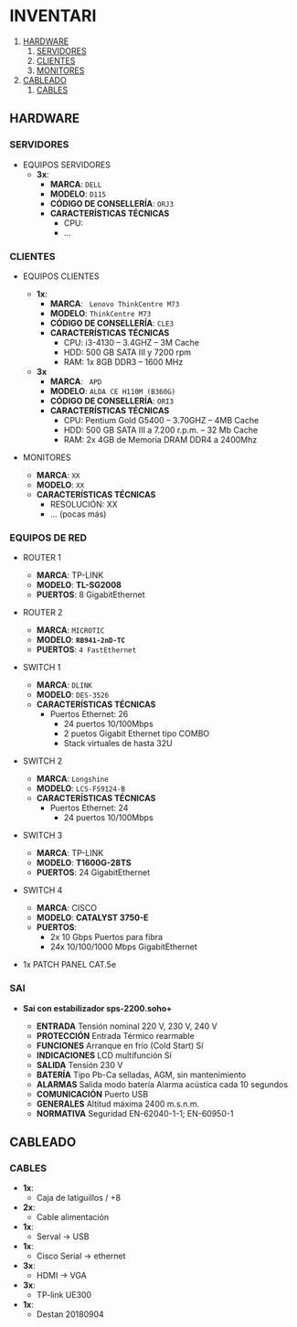 # INVENTARI

1. [HARDWARE](#hardware)
    1. [SERVIDORES](#servidores)
    2. [CLIENTES](#clientes)
    3. [MONITORES](#monitores)
2. [CABLEADO](#cableado)
    1. [CABLES](#cables)

## HARDWARE

### SERVIDORES

- EQUIPOS SERVIDORES
  - **3x**:
    - **MARCA**: `DELL`
    - **MODELO**: `D115`
    - **CÓDIGO DE CONSELLERÍA**: `ORJ3`
    - **CARACTERÍSTICAS TÉCNICAS**
      - CPU: 
      - ... 

### CLIENTES

- EQUIPOS CLIENTES
  - **1x**:
    - **MARCA**: ` Lenovo ThinkCentre M73`
    - **MODELO**: `ThinkCentre M73`
    - **CÓDIGO DE CONSELLERÍA**: `CLE3`
    - **CARACTERÍSTICAS TÉCNICAS**
      - CPU: i3-4130 – 3.4GHZ – 3M Cache
      - HDD: 500 GB SATA III y 7200 rpm
      - RAM: 1x 8GB DDR3 – 1600 MHz
  - **3x**
    - **MARCA**: ` APD`
    - **MODELO**: `ALDA CE H110M (B360G)`
    - **CÓDIGO DE CONSELLERÍA**: `ORI3`
    - **CARACTERÍSTICAS TÉCNICAS**
      - CPU: Pentium Gold G5400 – 3.70GHZ – 4MB Cache
      - HDD: 500 GB SATA III a 7.200 r.p.m. – 32 Mb Cache
      - RAM: 2x 4GB de Memoria DRAM DDR4 a 2400Mhz


- MONITORES
    - **MARCA**: `XX`
    - **MODELO**: `XX`
    - **CARACTERÍSTICAS TÉCNICAS**
      - RESOLUCIÓN: XX
      - ... (pocas más)

### EQUIPOS DE RED

- ROUTER 1
    - **MARCA**: TP-LINK
    - **MODELO**: **TL-SG2008**
    - **PUERTOS**: 8 GigabitEthernet

- ROUTER 2
    - **MARCA**: `MICROTIC`  
    - **MODELO**: **`RB941-2nD-TC`**
    - **PUERTOS**: `4 FastEthernet`

- SWITCH 1
    - **MARCA**: `DLINK`
    - **MODELO**: `DES-3526`
    - **CARACTERÍSTICAS TÉCNICAS**
      - Puertos Ethernet: 26
        - 24 puertos 10/100Mbps
        - 2 puetos Gigabit Ethernet tipo COMBO
        - Stack virtuales de hasta 32U

- SWITCH 2
    - **MARCA**: `Longshine`
    - **MODELO**: `LCS-FS9124-B`
    - **CARACTERÍSTICAS TÉCNICAS**
      - Puertos Ethernet: 24
        - 24 puertos 10/100Mbps

- SWITCH 3
    - **MARCA**: TP-LINK
    - **MODELO**: **T1600G-28TS**
    - **PUERTOS**: 24 GigabitEthernet

- SWITCH 4
    - **MARCA**: CISCO
    - **MODELO**: **CATALYST 3750-E**
    - **PUERTOS**:
        - 2x  10 Gbps 		Puertos para fibra
        - 24x 10/100/1000 Mbps 	GigabitEthernet

- 1x PATCH PANEL CAT.5e



### SAI
  - **Sai con estabilizador sps-2200.soho+**
    
    - **ENTRADA** Tensión nominal 220 V, 230 V, 240 V
    - **PROTECCIÓN** Entrada Térmico rearmable
    - **FUNCIONES** Arranque en frío (Cold Start) Sí
    - **INDICACIONES** LCD multifunción Sí
    - **SALIDA** Tensión 230 V
    - **BATERÍA** Tipo Pb-Ca selladas, AGM, sin mantenimiento
    - **ALARMAS** Salida modo batería Alarma acústica cada 10 segundos
    - **COMUNICACIÓN** Puerto USB
    - **GENERALES** Altitud máxima 2400 m.s.n.m.
    - **NORMATIVA** Seguridad EN-62040-1-1; EN-60950-1 
    
    
## CABLEADO

### CABLES

  - **1x**:
    - Caja de latiguillos / +8
  - **2x**:
    - Cable alimentación
  - **1x**:
    - Serval -> USB
  - **1x**:
    - Cisco Serial -> ethernet    
  - **3x**:
    - HDMI -> VGA
  - **3x**:
    - TP-link UE300  
  - **1x**:
    - Destan 20180904
